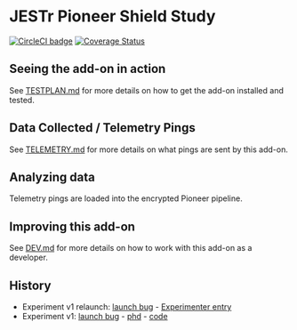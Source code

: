 # JESTr Pioneer Shield Study

[![CircleCI badge](https://img.shields.io/circleci/project/github/motin/jestr-pioneer-shield-study/master.svg?label=CircleCI)](https://circleci.com/gh/motin/jestr-pioneer-shield-study/)
[![Coverage Status](https://coveralls.io/repos/github/motin/jestr-pioneer-shield-study/badge.svg)](https://coveralls.io/github/motin/jestr-pioneer-shield-study)

## Seeing the add-on in action

See [TESTPLAN.md](./docs/TESTPLAN.md) for more details on how to get the add-on installed and tested.

## Data Collected / Telemetry Pings

See [TELEMETRY.md](./docs/TELEMETRY.md) for more details on what pings are sent by this add-on.

## Analyzing data

Telemetry pings are loaded into the encrypted Pioneer pipeline.

## Improving this add-on

See [DEV.md](./docs/DEV.md) for more details on how to work with this add-on as a developer.

## History

- Experiment v1 relaunch: [launch bug](https://bugzilla.mozilla.org/show_bug.cgi?id=1559430) - [Experimenter entry](https://experimenter.services.mozilla.com/experiments/jestr-relaunch-identifying-web-browsing-patterns-in-the-pioneer-population/)
- Experiment v1: [launch bug](https://bugzilla.mozilla.org/show_bug.cgi?id=1496154) - [phd](https://docs.google.com/document/d/10JEZ9WgAqqsveYGMgSs8xJMPxQoSExAXx5pf_Fya3sY/edit) - [code](https://github.com/motin/jestr-pioneer-shield-study)

